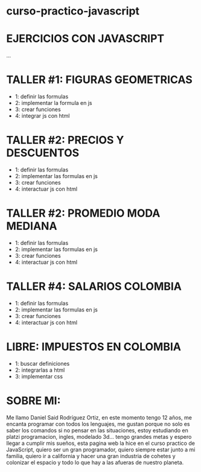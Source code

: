 # curso-practico-javascript

# EJERCICIOS CON JAVASCRIPT

...

# TALLER #1: FIGURAS GEOMETRICAS

- 1: definir las formulas
- 2: implementar la formula en js
- 3: crear funciones
- 4: integrar js con html

# TALLER #2: PRECIOS Y DESCUENTOS

- 1: definir las formulas
- 2: implementar las formulas en js
- 3: crear funciones
- 4: interactuar js con html

# TALLER #2: PROMEDIO MODA MEDIANA

- 1: definir las formulas
- 2: implementar las formulas en js
- 3: crear funciones
- 4: interactuar js con html

# TALLER #4: SALARIOS COLOMBIA

- 1: definir las formulas
- 2: implementar las formulas en js
- 3: crear funciones
- 4: interactuar js con html

# LIBRE: IMPUESTOS EN COLOMBIA

- 1: buscar definiciones
- 2: integrarlas a html
- 3: implementar css

# SOBRE MI:

Me llamo Daniel Said Rodríguez Ortiz, en este momento tengo 12 años, me encanta
programar con todos los lenguajes, me gustan porque no solo es saber los comandos
si no pensar en las situaciones, estoy estudiando en platzi programacion, ingles,
modelado 3d... tengo grandes metas y espero llegar a cumplir mis sueños,
esta pagina web la hice en el curso practico de JavaScript, quiero ser un gran 
programador, quiero siempre estar junto a mi familia, quiero ir a california y hacer
una gran industria de cohetes y colonizar el espacio y todo lo que hay a las afueras
de nuestro planeta.
